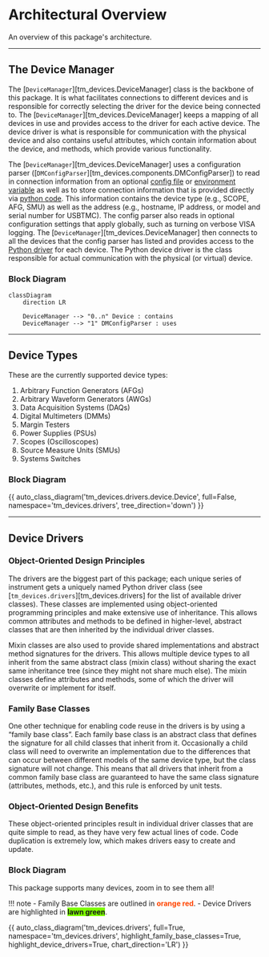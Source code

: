 # Architectural Overview

An overview of this package's architecture.

---

## The Device Manager

The [`DeviceManager`][tm_devices.DeviceManager] class is the backbone of this package. It is what
facilitates connections to different devices and is responsible for correctly
selecting the driver for the device being connected to. The
[`DeviceManager`][tm_devices.DeviceManager]
keeps a mapping of all devices in use and provides access to the driver for each
active device. The device driver is what is responsible for communication with
the physical device and also contains useful attributes, which contain
information about the device, and methods, which provide various functionality.

The [`DeviceManager`][tm_devices.DeviceManager] uses a configuration parser
([`DMConfigParser`][tm_devices.components.DMConfigParser]) to read in
connection information from an optional [config file](../configuration.md#config-file) or
[environment variable](../configuration.md#environment-variable) as well as to store
connection information that is provided directly via [python code](../configuration.md#python-code).
This information contains the device type (e.g., SCOPE, AFG, SMU) as well as the address
(e.g., hostname, IP address, or model and serial number for USBTMC). The config parser also reads in
optional configuration settings that apply globally, such as turning on verbose VISA logging. The
[`DeviceManager`][tm_devices.DeviceManager] then connects to all the devices that the config parser
has listed and provides access to the [Python driver](#device-drivers) for each device. The
Python device driver is the class responsible for actual communication with the physical
(or virtual) device.

### Block Diagram

```mermaid
classDiagram
    direction LR

    DeviceManager --> "0..n" Device : contains
    DeviceManager --> "1" DMConfigParser : uses
```

---

## Device Types

These are the currently supported device types:

1. Arbitrary Function Generators (AFGs)
2. Arbitrary Waveform Generators (AWGs)
3. Data Acquisition Systems (DAQs)
4. Digital Multimeters (DMMs)
5. Margin Testers
6. Power Supplies (PSUs)
7. Scopes (Oscilloscopes)
8. Source Measure Units (SMUs)
9. Systems Switches

### Block Diagram

{{ auto_class_diagram('tm_devices.drivers.device.Device', full=False, namespace='tm_devices.drivers', tree_direction='down') }}

---

## Device Drivers

### Object-Oriented Design Principles

The drivers are the biggest part of this package; each unique series of instrument gets a uniquely
named Python driver class (see [`tm_devices.drivers`][tm_devices.drivers] for the list of
available driver classes). These classes are implemented using object-oriented programming
principles and make extensive use of inheritance. This allows common attributes and methods to be
defined in higher-level, abstract classes that are then inherited by the individual driver classes.

Mixin classes are also used to provide shared implementations and abstract method signatures for the
drivers. This allows multiple device types to all inherit from the same abstract class (mixin class)
without sharing the exact same inheritance tree (since they might not share much else). The mixin
classes define attributes and methods, some of which the driver will overwrite or implement for itself.

### Family Base Classes

One other technique for enabling code reuse in the drivers is by using a “family base class”. Each
family base class is an abstract class that defines the signature for all child classes that
inherit from it. Occasionally a child class will need to overwrite an implementation due to the
differences that can occur between different models of the same device type, but the class signature
will not change. This means that all drivers that inherit from a common family base class are
guaranteed to have the same class signature (attributes, methods, etc.), and this rule is enforced by unit tests.

### Object-Oriented Design Benefits

These object-oriented principles result in individual driver classes that are quite simple to
read, as they have very few actual lines of code. Code duplication is extremely low, which makes
drivers easy to create and update.

### Block Diagram

This package supports many devices, zoom in to see them all!

!!! note
    - Family Base Classes are outlined in **<span style="color: orangered;">orange red</span>**.
    - Device Drivers are highlighted in **<span style="background-color: lawngreen;">lawn green</span>**.

{{ auto_class_diagram('tm_devices.drivers', full=True, namespace='tm_devices.drivers', highlight_family_base_classes=True, highlight_device_drivers=True, chart_direction='LR') }}
